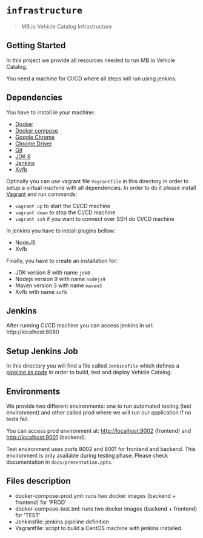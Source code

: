 # `infrastructure`

> MB.io Vehicle Catalog Infrastructure

## Getting Started

In this project we provide all resources needed to run MB.io Vehicle Catalog.

You need a machine for CI/CD where all steps will run using jenkins.


## Dependencies

You have to install in your machine:

* [Docker](https://docs.docker.com/install/)
* [Docker compose](https://docs.docker.com/compose/)
* [Google Chrome](https://www.google.com/chrome/browser/desktop/index.html)
* [Chrome Driver](https://sites.google.com/a/chromium.org/chromedriver/)
* [Git](https://git-scm.com)
* [JDK 8](http://www.oracle.com/technetwork/java/javase/downloads/jdk8-downloads-2133151.html)
* [Jenkins](https://jenkins.io)
* [Xvfb](https://www.x.org/releases/X11R7.7/doc/man/man1/Xvfb.1.xhtml)

Optinally you can use vagrant file `Vagrantfile` in this directory in order to setup a virtual machine with all dependencies. In order to do it please install [Vagrant](https://www.vagrantup.com) and run commands:

* `vagrant up` to start the CI/CD machine
* `vagrant down` to stop the CI/CD machine
* `vagrant ssh` if you want to connect over SSH do CI/CD machine

In jenkins you have to install plugins bellow:
* NodeJS
* Xvfb

Finally, you have to create an installation for:
* JDK version 8 with name `jdk8`
* Nodejs version 9 with name `nodejs9`
* Maven version 3 with name `maven3`
* Xvfb with name `xvfb`

## Jenkins

After running CI/CD machine you can access jenkins in url: http://localhost:8080

## Setup Jenkins Job

In this directory you will find a file called `Jenkinsfile` which defines a [pipeline as code](https://jenkins.io/doc/book/pipeline-as-code/) in order to build, test and deploy Vehicle Catalog.

## Environments

We provide two different environments: one to run automated testing (test environment) and other called prod where we will run our application if no tests fail.

You can access prod environment at: [http://localhost:9002](http://localhost:9002) (frontend) and [http://localhost:9001](http://localhost:9001) (backend).

Test environment uses ports 8002 and 8001 for frontend and backend. This environment is only available during testing phase. Please check documentation in `docs/presentation.pptx`.

## Files description

* docker-compose-prod.yml: runs two docker images (backend + frontend) for 'PROD'
* docker-compose-test.tml: runs two docker images (backend + frontend) for 'TEST'
* Jenkinsfile: jenkins pipeline definition
* Vagrantfile: script to build a CentOS machine with jenkins installed.